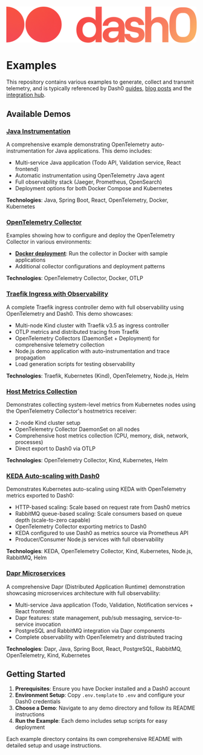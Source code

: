 ![This repository is courtesy of Dash0](./images/dash0-logo.png)

# Examples
This repository contains various examples to generate, collect and transmit telemetry, and is typically referenced
by Dash0 [guides](https://www.dash0.com/guides), [blog posts](https://www.dash0.com/blog) and the [integration hub](https://www.dash0.com/hub/integrations).

## Available Demos

### [Java Instrumentation](./java-instrumentation/)
A comprehensive example demonstrating OpenTelemetry auto-instrumentation for Java applications. This demo includes:
- Multi-service Java application (Todo API, Validation service, React frontend)
- Automatic instrumentation using OpenTelemetry Java agent
- Full observability stack (Jaeger, Prometheus, OpenSearch)
- Deployment options for both Docker Compose and Kubernetes

**Technologies**: Java, Spring Boot, React, OpenTelemetry, Docker, Kubernetes

### [OpenTelemetry Collector](./opentelemetry-collector/)
Examples showing how to configure and deploy the OpenTelemetry Collector in various environments:
- **[Docker deployment](./opentelemetry-collector/in-docker/)**: Run the collector in Docker with sample applications
- Additional collector configurations and deployment patterns

**Technologies**: OpenTelemetry Collector, Docker, OTLP

### [Traefik Ingress with Observability](./traefik/)
A complete Traefik ingress controller demo with full observability using OpenTelemetry and Dash0. This demo showcases:
- Multi-node Kind cluster with Traefik v3.5 as ingress controller
- OTLP metrics and distributed tracing from Traefik
- OpenTelemetry Collectors (DaemonSet + Deployment) for comprehensive telemetry collection
- Node.js demo application with auto-instrumentation and trace propagation
- Load generation scripts for testing observability

**Technologies**: Traefik, Kubernetes (Kind), OpenTelemetry, Node.js, Helm

### [Host Metrics Collection](./hostmetrics/)
Demonstrates collecting system-level metrics from Kubernetes nodes using the OpenTelemetry Collector's hostmetrics receiver:
- 2-node Kind cluster setup
- OpenTelemetry Collector DaemonSet on all nodes
- Comprehensive host metrics collection (CPU, memory, disk, network, processes)
- Direct export to Dash0 via OTLP

**Technologies**: OpenTelemetry Collector, Kind, Kubernetes, Helm

### [KEDA Auto-scaling with Dash0](./keda/)
Demonstrates Kubernetes auto-scaling using KEDA with OpenTelemetry metrics exported to Dash0:
- HTTP-based scaling: Scale based on request rate from Dash0 metrics
- RabbitMQ queue-based scaling: Scale consumers based on queue depth (scale-to-zero capable)
- OpenTelemetry Collector exporting metrics to Dash0
- KEDA configured to use Dash0 as metrics source via Prometheus API
- Producer/Consumer Node.js services with full observability

**Technologies**: KEDA, OpenTelemetry Collector, Kind, Kubernetes, Node.js, RabbitMQ, Helm

### [Dapr Microservices](./dapr/)
A comprehensive Dapr (Distributed Application Runtime) demonstration showcasing microservices architecture with full observability:
- Multi-service Java application (Todo, Validation, Notification services + React frontend)
- Dapr features: state management, pub/sub messaging, service-to-service invocation
- PostgreSQL and RabbitMQ integration via Dapr components
- Complete observability with OpenTelemetry and distributed tracing

**Technologies**: Dapr, Java, Spring Boot, React, PostgreSQL, RabbitMQ, OpenTelemetry, Kind, Kubernetes

## Getting Started

1. **Prerequisites**: Ensure you have Docker installed and a Dash0 account
2. **Environment Setup**: Copy `.env.template` to `.env` and configure your Dash0 credentials
3. **Choose a Demo**: Navigate to any demo directory and follow its README instructions
4. **Run the Example**: Each demo includes setup scripts for easy deployment

Each example directory contains its own comprehensive README with detailed setup and usage instructions. 
